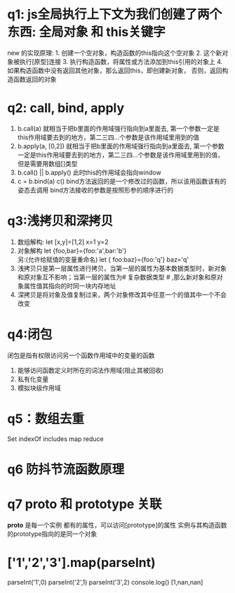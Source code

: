 # q1: js全局执行上下文为我们创建了两个东西:  全局对象 和 this关键字
  new 的实现原理:
    1. 创建一个空对象，构造函数的this指向这个空对象
    2. 这个新对象被执行[原型]连接
    3. 执行构造函数，将属性或方法添加到this引用的对象上
    4. 如果构造函数中没有返回其他对象，那么返回this，即创建新对象，
       否则，返回构造函数返回的对象

# q2: call, bind, apply
  1. b.call(a) 就相当于把b里面的作用域强行指向到a里面去,
     第一个参数一定是this作用域要去到的地方，第二三四...个参数是该作用域里用到的值
  2. b.apply(a, [0,2]) 就相当于把b里面的作用域强行指向到a里面去,
     第一个参数一定是this作用域要去到的地方，第二三四...个参数是该作用域里用到的值，
     但是需要用数组[]类型
  3. b.call() || b.apply() 此时this的作用域会指向window
  4. c = b.bind(a)
     c() 
     bind方法返回的是一个修改过的函数，所以该用函数该有的姿态去调用
     bind方法接收的参数是按照形参的顺序进行的
# q3:浅拷贝和深拷贝
   1. 数组解构:
       let [x,y]=[1,2] x=1  y=2
   2. 对象解构
      let {foo,bar}={foo:'a',bar:'b'}   
      另:(允许给赋值的变量重命名)
      let { foo:baz}={foo:'q'}    baz='q'
   3. 浅拷贝只是第一层属性进行拷贝，当第一层的属性为基本数据类型时，新对象和原对象互不影响；当第一层的属性为# 复杂数据类型 # ,那么新对象和原对象属性值其指向的时同一块内存地址
   4. 深拷贝是将对象及值复制过来，两个对象修改其中任意一个的值其中一个不会改变

# q4:闭包
  闭包是指有权限访问另一个函数作用域中的变量的函数
  1. 能够访问函数定义时所在的词法作用域(阻止其被回收)
  2. 私有化变量
  3. 模拟块级作用域
# q5：数组去重
   Set  indexOf   includes   map  reduce
# q6 防抖节流函数原理

# q7 __proto__ 和 prototype 关联
   __proto__ 是每一个实例 都有的属性，可以访问[prototype]的属性
   实例与其构造函数的prototype指向的是同一个对象
# ['1','2','3'].map(parseInt)
 parseInt('1',0)
 parseInt('2',1)
 parseInt('3',2)
 console.log()    [1,nan,nan]
